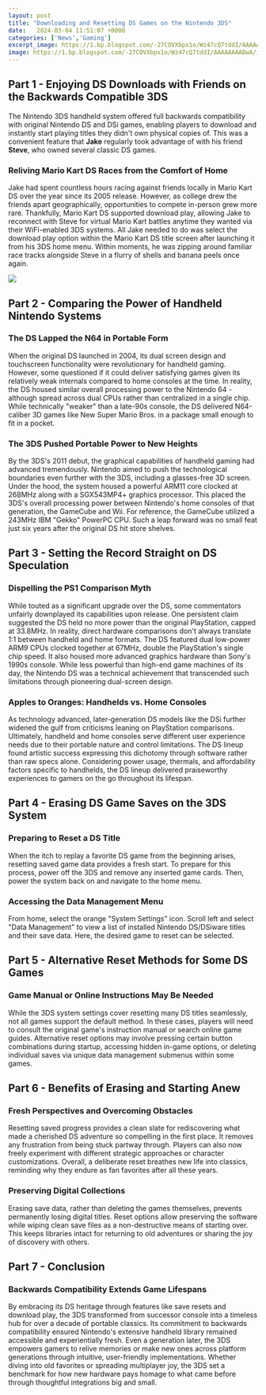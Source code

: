 ```yaml
---
layout: post
title: "Downloading and Resetting DS Games on the Nintendo 3DS"
date:   2024-03-04 11:51:07 +0000
categories: ['News','Gaming']
excerpt_image: https://1.bp.blogspot.com/-27COVXbpx1o/Wz47cQ7tddI/AAAAAAAABwA/iY1j0rL3vfkMWFynNNSMuQxYIGEUCGgTQCLcBGAs/s1600/Nintendo-games.jpg
image: https://1.bp.blogspot.com/-27COVXbpx1o/Wz47cQ7tddI/AAAAAAAABwA/iY1j0rL3vfkMWFynNNSMuQxYIGEUCGgTQCLcBGAs/s1600/Nintendo-games.jpg
---
```


## **Part 1 - Enjoying DS Downloads with Friends on the Backwards Compatible 3DS**
The Nintendo 3DS handheld system offered full backwards compatibility with original Nintendo DS and DSi games, enabling players to download and instantly start playing titles they didn't own physical copies of. This was a convenient feature that **Jake** regularly took advantage of with his friend **Steve**, who owned several classic DS games. 
### Reliving Mario Kart DS Races from the Comfort of Home
Jake had spent countless hours racing against friends locally in Mario Kart DS over the year since its 2005 release. However, as college drew the friends apart geographically, opportunities to compete in-person grew more rare. Thankfully, Mario Kart DS supported download play, allowing Jake to reconnect with Steve for virtual Mario Kart battles anytime they wanted via their WiFi-enabled 3DS systems. All Jake needed to do was select the download play option within the Mario Kart DS title screen after launching it from his 3DS home menu. Within moments, he was zipping around familiar race tracks alongside Steve in a flurry of shells and banana peels once again.

![](https://1.bp.blogspot.com/-27COVXbpx1o/Wz47cQ7tddI/AAAAAAAABwA/iY1j0rL3vfkMWFynNNSMuQxYIGEUCGgTQCLcBGAs/s1600/Nintendo-games.jpg)
## **Part 2 - Comparing the Power of Handheld Nintendo Systems** 
### **The DS Lapped the N64 in Portable Form**
When the original DS launched in 2004, its dual screen design and touchscreen functionality were revolutionary for handheld gaming. However, some questioned if it could deliver satisfying games given its relatively weak internals compared to home consoles at the time. In reality, the DS housed similar overall processing power to the Nintendo 64 - although spread across dual CPUs rather than centralized in a single chip. While technically "weaker" than a late-90s console, the DS delivered N64-caliber 3D games like New Super Mario Bros. in a package small enough to fit in a pocket. 
### **The 3DS Pushed Portable Power to New Heights**
By the 3DS's 2011 debut, the graphical capabilities of handheld gaming had advanced tremendously. Nintendo aimed to push the technological boundaries even further with the 3DS, including a glasses-free 3D screen. Under the hood, the system housed a powerful ARM11 core clocked at 268MHz along with a SGX543MP4+ graphics processor. This placed the 3DS's overall processing power between Nintendo's home consoles of that generation, the GameCube and Wii. For reference, the GameCube utilized a 243MHz IBM "Gekko" PowerPC CPU. Such a leap forward was no small feat just six years after the original DS hit store shelves.
## **Part 3 - Setting the Record Straight on DS Speculation**  
### **Dispelling the PS1 Comparison Myth**
While touted as a significant upgrade over the DS, some commentators unfairly downplayed its capabilities upon release. One persistent claim suggested the DS held no more power than the original PlayStation, capped at 33.8MHz. In reality, direct hardware comparisons don't always translate 1:1 between handheld and home formats. The DS featured dual low-power ARM9 CPUs clocked together at 67MHz, double the PlayStation's single chip speed. It also housed more advanced graphics hardware than Sony's 1990s console. While less powerful than high-end game machines of its day, the Nintendo DS was a technical achievement that transcended such limitations through pioneering dual-screen design.
### **Apples to Oranges: Handhelds vs. Home Consoles** 
As technology advanced, later-generation DS models like the DSi further widened the gulf from criticisms leaning on PlayStation comparisons. Ultimately, handheld and home consoles serve different user experience needs due to their portable nature and control limitations. The DS lineup found artistic success expressing this dichotomy through software rather than raw specs alone. Considering power usage, thermals, and affordability factors specific to handhelds, the DS lineup delivered praiseworthy experiences to gamers on the go throughout its lifespan.
## **Part 4 - Erasing DS Game Saves on the 3DS System**
### **Preparing to Reset a DS Title**
When the itch to replay a favorite DS game from the beginning arises, resetting saved game data provides a fresh start. To prepare for this process, power off the 3DS and remove any inserted game cards. Then, power the system back on and navigate to the home menu. 
### **Accessing the Data Management Menu** 
From home, select the orange "System Settings" icon. Scroll left and select "Data Management" to view a list of installed Nintendo DS/DSiware titles and their save data. Here, the desired game to reset can be selected.
## **Part 5 - Alternative Reset Methods for Some DS Games**
### **Game Manual or Online Instructions May Be Needed**
While the 3DS system settings cover resetting many DS titles seamlessly, not all games support the default method. In these cases, players will need to consult the original game's instruction manual or search online game guides. Alternative reset options may involve pressing certain button combinations during startup, accessing hidden in-game options, or deleting individual saves via unique data management submenus within some games.
## **Part 6 - Benefits of Erasing and Starting Anew** 
### **Fresh Perspectives and Overcoming Obstacles**
Resetting saved progress provides a clean slate for rediscovering what made a cherished DS adventure so compelling in the first place. It removes any frustration from being stuck partway through. Players can also now freely experiment with different strategic approaches or character customizations. Overall, a deliberate reset breathes new life into classics, reminding why they endure as fan favorites after all these years. 
### **Preserving Digital Collections**
Erasing save data, rather than deleting the games themselves, prevents permanently losing digital titles. Reset options allow preserving the software while wiping clean save files as a non-destructive means of starting over. This keeps libraries intact for returning to old adventures or sharing the joy of discovery with others.
## **Part 7 - Conclusion**
### **Backwards Compatibility Extends Game Lifespans** 
By embracing its DS heritage through features like save resets and download play, the 3DS transformed from successor console into a timeless hub for over a decade of portable classics. Its commitment to backwards compatibility ensured Nintendo's extensive handheld library remained accessible and experientially fresh. Even a generation later, the 3DS empowers gamers to relive memories or make new ones across platform generations through intuitive, user-friendly implementations. Whether diving into old favorites or spreading multiplayer joy, the 3DS set a benchmark for how new hardware pays homage to what came before through thoughtful integrations big and small.